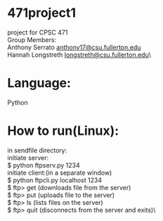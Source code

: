 # 471project1
project for CPSC 471\
Group Members:\
Anthony Serrato anthony17@csu.fullerton.edu\
Hannah Longstreth longstreth@csu.fullerton.edu\

# Language:
Python


# How to run(Linux):
in sendfile directory:\
initiate server:\
$ python ftpserv.py 1234\
initiate client:(in a separate window)\
$ python ftpcli.py localhost 1234\
$ ftp> get <file name> (downloads file <file name> from the server)\
$ ftp> put <filename> (uploads file <file name> to the server)\
$ ftp> ls (lists files on the server)\
$ ftp> quit (disconnects from the server and exits)\




